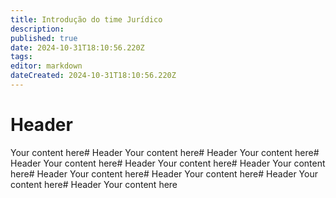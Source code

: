 ```yaml
---
title: Introdução do time Jurídico
description: 
published: true
date: 2024-10-31T18:10:56.220Z
tags: 
editor: markdown
dateCreated: 2024-10-31T18:10:56.220Z
---
```


# Header
Your content here# Header
Your content here# Header
Your content here# Header
Your content here# Header
Your content here# Header
Your content here# Header
Your content here# Header
Your content here# Header
Your content here# Header
Your content here